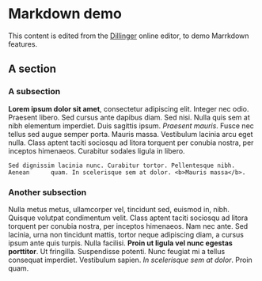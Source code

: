 # Markdown demo

This content is edited from the [Dillinger](http://dillinger.io) online editor, to demo Marrkdown features.

## A section

### A subsection

**Lorem ipsum dolor sit amet**, consectetur adipiscing elit. Integer nec odio. Praesent libero. Sed cursus ante dapibus diam. Sed nisi. Nulla quis sem at nibh elementum imperdiet. Duis sagittis ipsum. *Praesent mauris*. Fusce nec tellus sed augue semper porta. Mauris massa. Vestibulum lacinia arcu eget nulla. Class aptent taciti sociosqu ad litora torquent per conubia nostra, per inceptos himenaeos. Curabitur sodales ligula in libero. 

    Sed dignissim lacinia nunc. Curabitur tortor. Pellentesque nibh. Aenean      quam. In scelerisque sem at dolor. <b>Mauris massa</b>. 
    
### Another subsection

Nulla metus metus, ullamcorper vel, tincidunt sed, euismod in, nibh. Quisque volutpat condimentum velit. Class aptent taciti sociosqu ad litora torquent per conubia nostra, per inceptos himenaeos. Nam nec ante. Sed lacinia, urna non tincidunt mattis, tortor neque adipiscing diam, a cursus ipsum ante quis turpis. Nulla facilisi. <b>Proin ut ligula vel nunc egestas porttitor</b>. Ut fringilla. Suspendisse potenti. Nunc feugiat mi a tellus consequat imperdiet. Vestibulum sapien. <i>In scelerisque sem at dolor</i>. Proin quam. 
